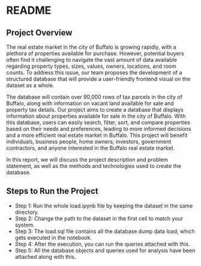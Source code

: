 # README 

## Project Overview 

The real estate market in the city of Buffalo is growing rapidly, with a plethora of properties available for purchase. However, potential buyers often find it challenging to navigate the vast amount of data available regarding property types, sizes, values, owners, locations, and room counts. To address this issue, our team proposes the development of a structured database that will provide a user-friendly frontend visual on the dataset as a whole. 

The database will contain over 90,000 rows of tax parcels in the city of Buffalo, along with information on vacant land available for sale and property tax details. Our project aims to create a database that displays information about properties available for sale in the city of Buffalo. With this database, users can easily search, filter, sort, and compare properties based on their needs and preferences, leading to more informed decisions and a more efficient real estate market in Buffalo. This project will benefit individuals, business people, home owners, investors, government contractors, and anyone interested in the Buffalo real estate market. 

In this report, we will discuss the project description and problem statement, as well as the methods and technologies used to create the database. 

## Steps to Run the Project 
* Step 1: Run the whole load.ipynb file by keeping the dataset in the same directory. 
* Step 2: Change the path to the dataset in the first cell to match your system. 
* Step 3: The load.sql file contains all the database dump data load, which gets executed in the notebook. 
* Step 4: After the execution, you can run the queries attached with this. 
* Step 5: All the database objects and queries used for analysis have been attached along with this.
